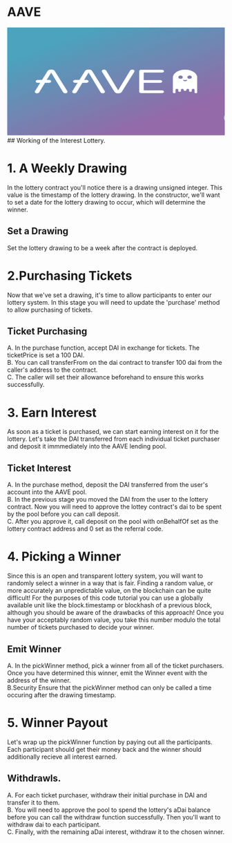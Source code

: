 # AAVE

<img src="aave poster.png" alt="drawing" width="600" height="250"/>
## Working of the Interest Lottery.

# 1. A Weekly Drawing

In the lottery contract you'll notice there is a drawing unsigned integer. 
This value is the timestamp of the lottery drawing.
In the constructor, we'll want to set a date for the lottery drawing to occur, which will determine the winner.

## Set a Drawing
Set the lottery drawing to be a week after the contract is deployed.

# 2.Purchasing Tickets

Now that we've set a drawing, it's time to allow participants to enter our lottery system.
In this stage you will need to update the 'purchase' method to allow purchasing of tickets.

## Ticket Purchasing
A. In the purchase function, accept DAI in exchange for tickets. The ticketPrice is set a 100 DAI. <br/>
B. You can call transferFrom on the dai contract to transfer 100 dai from the caller's address to the contract. <br/>
C. The caller will set their allowance beforehand to ensure this works successfully. <br/>

# 3. Earn Interest

As soon as a ticket is purchased, we can start earning interest on it for the lottery. 
Let's take the DAI transferred from each individual ticket purchaser and deposit it immmediately into the AAVE lending pool.

## Ticket Interest
A. In the purchase method, deposit the DAI transferred from the user's account into the AAVE pool. <br/>
B. In the previous stage you moved the DAI from the user to the lottery contract. Now you will need to approve the lottey contract's dai to be spent by the pool before you can call deposit.<br/>
C. After you approve it, call deposit on the pool with onBehalfOf set as the lottery contract address and 0 set as the referral code.<br/>

# 4. Picking a Winner

Since this is an open and transparent lottery system, you will want to randomly select a winner in a way that is fair.
Finding a random value, or more accurately an unpredictable value, on the blockchain can be quite difficult! For the purposes of this code tutorial you can use a globally available unit like the block.timestamp or blockhash of a previous block, 
although you should be aware of the drawbacks of this approach!
Once you have your acceptably random value, you take this number modulo the total number of tickets purchased to decide your winner.

## Emit Winner
A. In the pickWinner method, pick a winner from all of the ticket purchasers. Once you have determined this winner, emit the Winner event with the address of the winner. <br/>
B.Security
Ensure that the pickWinner method can only be called a time occuring after the drawing timestamp.

# 5. Winner Payout

Let's wrap up the pickWinner function by paying out all the participants.
Each participant should get their money back and the winner should additionally recieve all interest earned.

## Withdrawls.
A. For each ticket purchaser, withdraw their initial purchase in DAI and transfer it to them. <br/>
B. You will need to approve the pool to spend the lottery's aDai balance before you can call the withdraw function successfully. Then you'll want to withdraw dai to each participant.<br/>
C. Finally, with the remaining aDai interest, withdraw it to the chosen winner.<br/>
